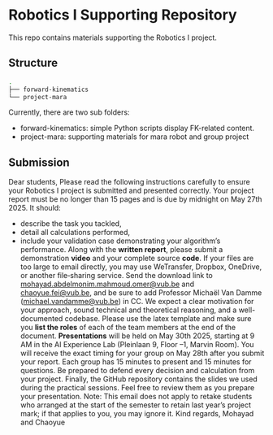 # Robotics I Supporting Repository

This repo contains materials supporting the Robotics I project.

## Structure 

```bash
.
├── forward-kinematics
└── project-mara
```

Currently, there are two sub folders:

- forward-kinematics: simple Python scripts display FK-related content.
- project-mara: supporting materials for mara robot and group project

## Submission
Dear students,
Please read the following instructions carefully to ensure your Robotics I project is submitted and presented correctly. 
Your project report must be no longer than 15 pages and is due by midnight on May 27th 2025. 
It should:
- describe the task you tackled,
- detail all calculations performed,
- include your validation case demonstrating your algorithm’s performance.
Along with the **written report**, please submit a demonstration **video** and your complete source **code**. If your files are too large to email directly, you may use WeTransfer, Dropbox, OneDrive, or another file‐sharing service. Send the download link to mohayad.abdelmonim.mahmoud.omer@vub.be and chaoyue.fei@vub.be, and be sure to add Professor Michaël Van Damme (michael.vandamme@vub.be) in CC.
We expect a clear motivation for your approach, sound technical and theoretical reasoning, and a well-documented codebase. Please use the latex template and make sure you **list the roles** of each of the team members at the end of the document.
**Presentations** will be held on May 30th 2025, starting at 9 AM in the AI Experience Lab (Pleinlaan 9, Floor –1, Marvin Room). You will receive the exact timing for your group on May 28th after you submit your report. Each group has 15 minutes to present and 15 minutes for questions. Be prepared to defend every decision and calculation from your project.
Finally, the GitHub repository contains the slides we used during the practical sessions. Feel free to review them as you prepare your presentation. 
Note:  This email does not apply to retake students who arranged at the start of the semester to retain last year’s project mark; if that applies to you, you may ignore it.
Kind regards,
Mohayad and Chaoyue
